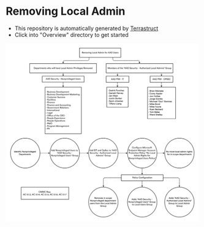Removing Local Admin
==============
- This repository is automatically generated by <a href="https://terrastruct.com">Terrastruct</a>
- Click into "Overview" directory to get started
<img src="./Overview/Overview.png" />
